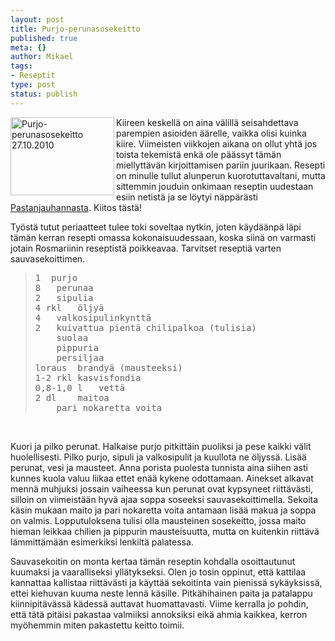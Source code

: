 ```yaml
--- 
layout: post
title: Purjo-perunasosekeitto
published: true
meta: {}
author: Mikael
tags: 
- Reseptit
type: post
status: publish
---
```

<a href="http://www.flickr.com/photos/kjue/5120313291/" title="Purjo-perunasosekeitto 27.10.2010 by Kjue, on Flickr"><img src="http://farm5.static.flickr.com/4065/5120313291_4112ef0dc3.jpg" width="166" height="125" align="left" alt="Purjo-perunasosekeitto 27.10.2010" /></a>Kiireen keskellä on aina välillä seisahdettava parempien asioiden äärelle, vaikka olisi kuinka kiire. Viimeisten viikkojen aikana on ollut yhtä jos toista tekemistä enkä ole päässyt tämän miellyttävän kirjoittamisen pariin juurikaan. Resepti on minulle tullut alunperun kuorotuttavaltani, mutta sittemmin jouduin onkimaan reseptin uudestaan esiin netistä ja se löytyi näppärästi <a href="http://pastanjauhantaa.blogspot.com/2006/02/purjo-perunasosekeitto_21.html">Pastanjauhannasta</a>. Kiitos tästä!

Työstä tutut periaatteet tulee toki soveltaa nytkin, joten käydäänpä läpi tämän kerran resepti omassa kokonaisuudessaan, koska siinä on varmasti jotain Rosmariinin reseptistä poikkeavaa. Tarvitset reseptiä varten sauvasekoittimen.

<blockquote><pre>1	purjo
8	perunaa
2	sipulia
4 rkl	öljyä
4	valkosipulinkynttä
2	kuivattua pientä chilipalkoa (tulisia)
	suolaa
	pippuria
	persiljaa
loraus	brandyä (mausteeksi)
1-2 rkl	kasvisfondia
0,8-1,0 l	vettä
2 dl	maitoa
	pari nokaretta voita</pre></blockquote></br>

Kuori ja pilko perunat. Halkaise purjo pitkittäin puoliksi ja pese kaikki välit huolellisesti. Pilko purjo, sipuli ja valkosipulit ja kuullota ne öljyssä. Lisää perunat, vesi ja mausteet. Anna porista puolesta tunnista aina siihen asti kunnes kuola valuu liikaa ettet enää kykene odottamaan. Ainekset alkavat mennä muhjuksi jossain vaiheessa kun perunat ovat kypsyneet riittävästi, silloin on viimeistään hyvä ajaa soppa soseeksi sauvasekoittimella. Sekoita käsin mukaan maito ja pari nokaretta voita antamaan lisää makua ja soppa on valmis. Lopputuloksena tulisi olla mausteinen sosekeitto, jossa maito hieman leikkaa chilien ja pippurin mausteisuutta, mutta on kuitenkin riittävä lämmittämään esimerkiksi lenkiltä palatessa.

Sauvasekoitin on monta kertaa tämän reseptin kohdalla osoittautunut kuumaksi ja vaaralliseksi yllätykseksi. Olen jo tosin oppinut, että kattilaa kannattaa kallistaa riittävästi ja käyttää sekoitinta vain pienissä sykäyksissä, ettei kiehuvan kuuma neste lennä käsille. Pitkähihainen paita ja patalappu kiinnipitävässä kädessä auttavat huomattavasti. Viime kerralla jo pohdin, että tätä pitäisi pakastaa valmiiksi annoksiksi eikä ahmia kaikkea, kerron myöhemmin miten pakastettu keitto toimii.
